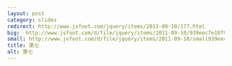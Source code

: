 ```yaml
---
layout: post
category: slides
redirect: http://www.jsfoot.com/jquery/items/2011-09-10/177.html
big:  http://www.jsfoot.com/d/file/jquery/items/2011-09-10/939eec7e10f99c541febcef39202b308.jpg
small: http://www.jsfoot.com/d/file/jquery/items/2011-09-10/small939eec7e10f99c541febcef39202b308.jpg
title: 第七
alt: 第七
---
```

